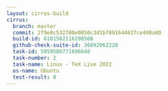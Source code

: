 ```yaml
---
layout: cirrus-build
cirrus:
  branch: master
  commit: 2f9e8c532700e0050c3d1b7891644637ce498a80
  build-id: 6101582116290560
  github-check-suite-id: 36892062228
  task-id: 5059580771696640
  task-number: 2
  task-name: Linux - TeX Live 2022
  os-name: Ubuntu
  test-result: 0
---
```


